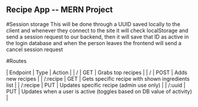 ## Recipe App -- MERN Project

#Session storage
This will be done through a UUID saved locally to the client and whenever they connect to the site it will check localStorage and send a session request to our backend, then it will save that ID as active in the login database and when the person leaves the frontend will send a cancel session request

#Routes

| Endpoint | Type | Action |
| / | GET | Grabs top recipes |
| / | POST | Adds new recipes |
| /:recipe | GET | Gets specific recipe with shown ingredients list |
| /:recipe | PUT | Updates specific recipe (admin use only) |
| /:uuid | PUT | Updates when a user is active (toggles based on DB value of activity) |
